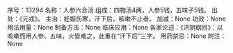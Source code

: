 序号：13294
名称：人参六合汤
组成：四物汤4两，人参5钱，五味子5钱。
出处：《元戎》。
主治：妊娠伤寒，汗下后，咳嗽不止者。
加减：None
功效：None
用法用量：None
制备方法：None
临床应用：None
各家论述：《济阴纲目》：以咳嗽而用人参、五味，火皆难之，此重在“汗下后”三字。
用药禁忌：None
附注：None
